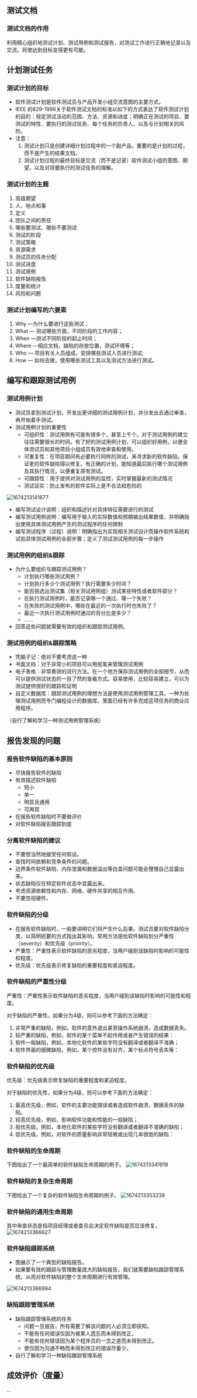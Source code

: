 ## 测试文档

### 测试文档的作用
利用精心组织地测试计划、测试用例和测试报告，对测试工作进行正确地记录以及交流，将使达到目标变得更有可能。


## 计划测试任务

### 测试计划的目标
- 软件测试计划是软件测试员与产品开发小组交流意图的主要方式。
- IEEE 的829-1998关于软件测试文档的标准以如下的方式表达了软件测试计划的目的：规定测试活动的范围、方法、资源和进度；明确正在测试的项目、要测试的特性、要执行的测试任务、每个任务的负责人、以及与计划相关的风险。
- 注意：
  1. 测试计划只是创建详细计划过程中的一个副产品，重要的是计划的过程，而不是产生的结果文档。
  2. 测试计划过程的最终目标是交流（而不是记录）软件测试小组的意图、期望，以及对将要执行的测试任务的理解。

### 测试计划的主题
1. 高级期望
2. 人、地点和事
3. 定义
4. 团队之间的责任
5. 哪些要测试、哪些不要测试
6. 测试的阶段
7. 测试策略
8. 资源需求
9. 测试员的任务分配
10. 测试进度
11. 测试用例
12. 软件缺陷报告
13. 度量和统计
14. 风险和问题

### 测试计划编写的六要素
1. Why —为什么要进行这些测试；
2. What — 测试哪些方面，不同阶段的工作内容；
3. When —测试不同阶段的起止时间；
4. Where —相应文档，缺陷的存放位置，测试环境等；
5. Who — 项目有关人员组成，安排哪些测试人员进行测试;
6. How — 如何去做，使用哪些测试工具以及测试方法进行测试。


## 编写和跟踪测试用例

### 测试用例计划
- 测试员拿到测试计划，开发出更详细的测试用例计划，并分发出去通过审查，再开始着手测试。
- 测试用例计划的重要性
  - 可组织性：测试用例有可能有很多个，甚至上千个。对于测试用例的建立往往需要很长的时间。有了好的测试用例计划，可以组织好用例，以便全体测试员和其他项目小组成员有效地审查和使用。
  - 可重复性：在项目期间有必要执行同样的测试，来寻求新的软件缺陷，保证老的软件缺陷得以修复。有正确的计划，能知道最后执行哪个测试用例及其执行情况，以便重复原有测试。
  - 可跟踪性：用于提供对测试用例的监控，实时掌握最新的测试情况
  - 测试证实：防止发布的软件实际上是不合法和危险的

![1674213141677](image/20测试文档/1674213141677.png)
- 编写测试设计说明：组织和描述针对具体特征需要进行的测试
- 编写测试用例说明：编写用于输入的实际数值和预期输出结果数值，并明确指出使用具体测试用例产生的测试程序的任何限制
- 编写测试程序（过程）说明：明确指出为实现相关测试设计而操作软件系统和试验具体测试用例的全部步骤；定义了测试测试用例的每一步操作

### 测试用例的组织&跟踪
- 为什么要组织与跟踪测试用例？
  - 计划执行哪些测试用例？
  - 计划执行多少个测试用例？执行需要多少时间？
  - 能否挑选出测试集（相关测试用例组）测试某些特性或者软件部分？
  - 在执行测试用例时，能否记录哪一个通过、哪一个失败？
  - 在失败的测试用例中，哪些在最近的一次执行时也失败了？
  - 最近一次执行测试用例时通过的百分比是多少？
  - ……
- 回答这些问题就需要有效的组织和跟踪测试用例。

### 测试用例的组织&跟踪策略
- 凭脑子记：绝对不要考虑这一种
- 书面文档：对于非常小的项目可以用纸笔来管理测试用例
- 电子表格：非常奏效的流行方法。在一个地方保存测试用例的全部细节，从而可以提供测试状态的一目了然的查看方式。容易使用，比较容易建立，可以为测试提供很好的跟踪和证明
- 自定义数据库：跟踪测试用例的理想方法是使用测试用例管理工具，一种为处理测试用例而专门编程设计的数据库。里面已经有许多完成这项任务的商业应用程序。

（自行了解和学习一种测试用例管理系统）


## 报告发现的问题

### 报告软件缺陷的基本原则
- 尽快报告软件的缺陷
- 有效描述软件缺陷
  - 短小
  - 单一
  - 明显且通用
  - 可再现
- 在报告软件缺陷时不要做评价
- 对软件缺陷报告跟踪到底

### 分离软件缺陷的建议
- 不要想当然地接受任何假设。
- 查找时间依赖和竞争条件的问题。
- 边界条件软件缺陷、内存泄漏和数据溢出等白盒问题可能会慢慢自己显露出来。
- 状态缺陷仅在特定软件状态中显露出来。
- 考虑资源依赖性和内存、网络、硬件共享的相互作用。
- 不要忽视硬件。

### 软件缺陷的分级
- 在报告软件缺陷时，一般要讲明它们将产生什么后果。测试员要对软件缺陷分类，以简明扼要的方式指出其影响。常用方法是给软件缺陷划分严重性（severity）和优先级（priority）。
- 严重性：严重性表示软件缺陷的恶劣程度，当用户碰到该缺陷时影响的可能性和程度。
- 优先级：优先级表示修复缺陷的重要程度和紧迫程度。

### 软件缺陷的严重性分级
严重性：严重性表示软件缺陷的恶劣程度，当用户碰到该缺陷时影响的可能性和程度。

对于缺陷的严重性，如果分为4级，则可以参考下面的方法确定：
1. 非常严重的缺陷，例如，软件的意外退出甚至操作系统崩溃，造成数据丢失。
2. 较严重的缺陷，例如，软件的某个菜单不起作用或者产生错误的结果：
3. 软件一般缺陷，例如，本地化软件的某些字符没有翻译或者翻译不准确；
4. 软件界面的细微缺陷，例如，某个控件没有对齐，某个标点符号丢失等：

### 软件缺陷的优先级
优先级：优先级表示修复缺陷的重要程度和紧迫程度。

对于缺陷的优先性，如果分为4级，则可以参考下面的方法确定：
1. 最高优先级，例如，软件的主要功能错误或者造成软件崩溃，数据丢失的缺陷。
2. 较高优先级，例如，影响软件功能和性能的一般缺陷；
3. 般优先级，例如，本地化软件的某些字符没有翻译或者翻译不准确的缺陷；
4. 低优先级，例如，对软件的质量影响非常轻微或出现几率很低的缺陷：

### 软件缺陷的生命周期
下图给出了一个最简单的软件缺陷生命周期的例子。
![1674213341919](image/20测试文档/1674213341919.png)

### 软件缺陷的复杂生命周期
下图给出了一个复杂的软件缺陷生命周期的例子。
![1674213353238](image/20测试文档/1674213353238.png)

### 软件缺陷的通用生命周期
其中审查状态是指项目经理或者委员会决定软件缺陷是否应该修复。
![1674213366627](image/20测试文档/1674213366627.png)

### 软件缺陷跟踪系统
- 图展示了一个典型的缺陷报告。
- 如果要有效的跟踪与管理数量庞大的缺陷报告，我们就需要缺陷跟踪管理系统，从而对软件缺陷的整个生命周期进行有效管理。

![1674213386994](image/20测试文档/1674213386994.png)

### 缺陷跟踪管理系统
- 缺陷跟踪管理系统的任务
  - 问题一旦报告，所有需要了解该问题的人必须立即获知。
  - 不能有任何错误仅因为被某人遗忘而未得到改正。
  - 不能有任何错误因为某个程序员的一念之差而未得到改正。
  - 使仅因为沟通不畅而未得到改正的错误尽量少。
- 自行了解和学习一种缺陷跟踪管理系统


## 成效评价（度量）
...
